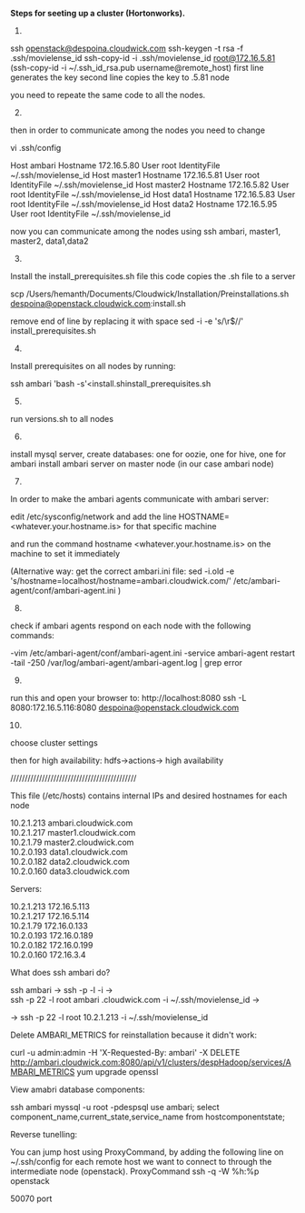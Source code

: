 
**Steps for seeting up a cluster (Hortonworks).**

1. 

ssh openstack@despoina.cloudwick.com
ssh-keygen -t rsa -f .ssh/movielense_id
ssh-copy-id -i .ssh/movielense_id root@172.16.5.81         (ssh-copy-id -i ~/.ssh_id_rsa.pub username@remote_host)
first line generates the key
second line copies the key to .5.81 node

you need to repeate the same code to all the nodes.

2.

then in order to communicate among the nodes you need to change

vi .ssh/config

Host ambari
       Hostname 172.16.5.80
       User root
       IdentityFile ~/.ssh/movielense_id
Host master1
       Hostname 172.16.5.81
       User root
       IdentityFile ~/.ssh/movielense_id
Host master2
       Hostname 172.16.5.82
       User root
       IdentityFile ~/.ssh/movielense_id
Host data1
       Hostname 172.16.5.83
       User root
       IdentityFile ~/.ssh/movielense_id
Host data2
       Hostname 172.16.5.95
       User root
       IdentityFile ~/.ssh/movielense_id

now you can communicate among the nodes using ssh ambari, master1, master2, data1,data2


3.

Install the install_prerequisites.sh file 
this code copies the .sh file to a server

scp /Users/hemanth/Documents/Cloudwick/Installation/Preinstallations.sh despoina@openstack.cloudwick.com:install.sh

remove end of line by replacing it with space
sed -i -e 's/\r$//' install_prerequisites.sh

4.

Install prerequisites on all nodes by running:

ssh ambari 'bash -s'<install.shinstall_prerequisites.sh

5.

run versions.sh to all nodes

6.

install mysql server, 
create databases: one for oozie, one for hive, one for ambari
install ambari server on master node  (in our case ambari node)

7.

In order to make the ambari agents communicate with ambari server: 

edit /etc/sysconfig/network and add the line HOSTNAME=<whatever.your.hostname.is> for that specific machine

and run the command
hostname <whatever.your.hostname.is> on the machine to set it immediately

(Alternative way: get the correct ambari.ini file:
sed -i.old -e 's/hostname=localhost/hostname=ambari.cloudwick.com/' /etc/ambari-agent/conf/ambari-agent.ini )

8.

check if ambari agents respond on each node with the following commands:

-vim /etc/ambari-agent/conf/ambari-agent.ini
-service ambari-agent restart
-tail -250 /var/log/ambari-agent/ambari-agent.log | grep error

9.

run this and open your browser to: http://localhost:8080
ssh -L 8080:172.16.5.116:8080 despoina@openstack.cloudwick.com

10.

choose cluster settings

then for high availability:
hdfs->actions-> high availability


////////////////////////////////////////////

 This file (/etc/hosts) contains internal IPs and desired hostnames for each node

 10.2.1.213 ambari.cloudwick.com  
 10.2.1.217  master1.cloudwick.com  
 10.2.1.79   master2.cloudwick.com  
 10.2.0.193  data1.cloudwick.com  
 10.2.0.182  data2.cloudwick.com  
 10.2.0.160  data3.cloudwick.com  


Servers:

10.2.1.213	172.16.5.113  
10.2.1.217	172.16.5.114  
10.2.1.79	172.16.0.133  
10.2.0.193   172.16.0.189  
10.2.0.182   172.16.0.199  
10.2.0.160   172.16.3.4  


What does ssh ambari do?	   

ssh ambari -> ssh -p <Port> -l <Username> <Hostname> -i <Identityfile>  ->  
ssh -p 22  -l root ambari .cloudwick.com -i ~/.ssh/movielense_id -> 
    
->   ssh -p 22  -l root  10.2.1.213 -i ~/.ssh/movielense_id

Delete AMBARI_METRICS for reinstallation because it didn't work:

curl -u admin:admin -H 'X-Requested-By: ambari' -X DELETE http://ambari.cloudwick.com:8080/api/v1/clusters/despHadoop/services/AMBARI_METRICS 
yum upgrade openssl

View amabri database components:

ssh ambari
myssql -u root -pdespsql
use ambari;
select component_name,current_state,service_name from hostcomponentstate;


Reverse tunelling: 

You can jump host using ProxyCommand,
by adding the following line on ~/.ssh/config for each remote host we want to connect to through the intermediate node (openstack).
ProxyCommand ssh -q -W %h:%p openstack    

50070 port

